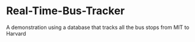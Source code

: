 # Real-Time-Bus-Tracker

A demonstration using a database that tracks all the bus stops from MIT to Harvard
